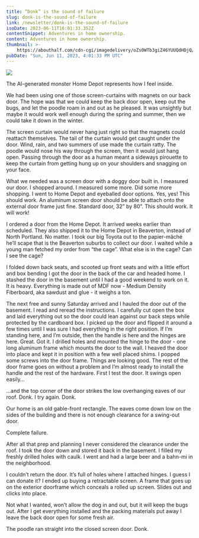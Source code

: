```yaml
---
title: “Donk” is the sound of failure
slug: donk-is-the-sound-of-failure
link: /newsletter/donk-is-the-sound-of-failure
isoDate: 2023-06-11T16:01:33.352Z
contentSnippet: Adventures in home ownership.
content: Adventures in home ownership.
thumbnail: >-
    https://abouthalf.com/cdn-cgi/imagedelivery/oZs0WTb3giZ46YUUQdHDjQ/f4b78242-cd83-40f5-a690-d224cfa84800/width=1200,format=auto
pubDate: "Sun, Jun 11, 2023, 4:01:33 PM UTC"
---
```


![](https://abouthalf.com/cdn-cgi/imagedelivery/oZs0WTb3giZ46YUUQdHDjQ/36e3247c-52ed-4a56-95bb-def115620200/width=1200,format=auto)

The AI-generated monster Home Depot represents how I feel inside.

We had been using one of those screen-curtains with magnets on our back door. The hope was that we could keep the back door open, keep out the bugs, and let the poodle roam in and out as he pleased. It was unsightly but maybe it would work well enough during the spring and summer, then we could take it down in the winter.

The screen curtain would never hang just right so that the magnets could reattach themselves. The tail of the curtain would get caught under the door. Wind, rain, and two summers of use made the curtain ratty. The poodle would nose his way through the screen, then it would just hang open. Passing through the door as a human meant a sideways pirouette to keep the curtain from getting hung up on your shoulders and snagging on your face.

What we needed was a screen door with a doggy door built in. I measured our door. I shopped around. I measured some more. Did some more shopping. I went to Home Depot and eyeballed door options. Yes, yes! This should work. An aluminum screen door should be able to attach onto the external door frame just fine. Standard door, 32” by 80”. This should work. It will work!

I ordered a door from the Home Depot. It arrived weeks earlier than scheduled. They also shipped it to the Home Depot in Beaverton, instead of North Portland. No matter. I took our big Toyota out to the papier-mâché he’ll scape that is the Beaverton suburbs to collect our door. I waited while a young man fetched my order from “the cage”. What else is in the cage? Can I see the cage?

I folded down back seats, and scooted up front seats and with a little effort and box bending I got the door in the back of the car and headed home. I stashed the door in the basement until I had a good weekend to work on it. It is heavy. Everything is made out of MDF now - Medium Density Fiberboard, aka sawdust and glue - it weighs a ton.

The next free and sunny Saturday arrived and I hauled the door out of the basement. I read and reread the instructions. I carefully cut open the box and laid everything out so the door could lean against our back steps while protected by the cardboard box. I picked up the door and flipped it around a few times until I was sure I had everything in the right position. If I’m standing here, and I’m outside, then the handle is here and the hinges are here. Great. Got it. I drilled holes and mounted the hinge to the door - one long aluminum frame which mounts the door to the wall. I heaved the door into place and kept it in position with a few well placed shims. I popped some screws into the door frame. Things are looking good. The rest of the door frame goes on without a problem and I’m almost ready to install the handle and the rest of the hardware. First I test the door. It swings open easily…

…and the top corner of the door strikes the low overhanging eaves of our roof. Donk. I try again. Donk.

Our home is an old gable-front rectangle. The eaves come down low on the sides of the building and there is not enough clearance for a swing-out door.

Complete failure.

After all that prep and planning I never considered the clearance under the roof. I took the door down and stored it back in the basement. I filled my freshly drilled holes with caulk. I went and had a large beer and a bahn-mi in the neighborhood.

I couldn’t return the door. It’s full of holes where I attached hinges. I guess I can donate it? I ended up buying a retractable screen. A frame that goes up on the exterior doorframe which conceals a rolled up screen. Slides out and clicks into place.

Not what I wanted, won’t allow the dog in and out, but it will keep the bugs out. After I get everything installed and the packing materials put away I leave the back door open for some fresh air.

The poodle ran straight into the closed screen door. Donk.
